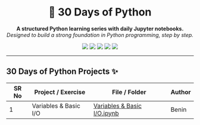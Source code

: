 <h1 align="center">📅 30 Days of Python</h1>

<p align="center">
  <b>A structured Python learning series with daily Jupyter notebooks.</b><br/>
  <i>Designed to build a strong foundation in Python programming, step by step.</i>
</p>

<p align="center">
  <img src="https://img.shields.io/badge/status-Active-success?style=flat-square"/>
  <img src="https://img.shields.io/badge/language-Python-blue?style=flat-square"/>
  <img src="https://img.shields.io/badge/format-Jupyter%20Notebooks-orange?style=flat-square"/>
  <img src="https://img.shields.io/badge/duration-30%20Days-lightgrey?style=flat-square"/>
  <img src="https://img.shields.io/badge/level-Beginner→Intermediate-green?style=flat-square"/>
</p>

---

## 30 Days of Python Projects ✨

SR No | Project / Exercise | File / Folder | Author
--- | --- | --- | ---
1 | Variables & Basic I/O | [Variables & Basic I/O.ipynb](https://github.com/byeasmin/30_days_of_python/blob/main/Day_1.ipynb) | Benin
